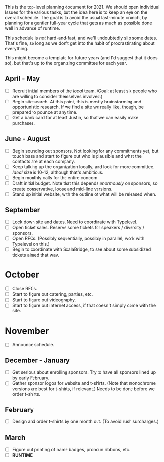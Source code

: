 This is the top-level planning document for 2021. We should open individual Issues for the various tasks, but the idea here is to keep an eye on the overall schedule. The goal is to avoid the usual last-minute crunch, by planning for a gentler full-year cycle that gets as much as possible done well in advance of runtime.

This schedule is *not* hard-and-fast, and we'll undoubtedly slip some dates. That's fine, so long as we don't get into the habit of procrastinating about everything.

This might become a template for future years (and I'd suggest that it does so), but that's up to the organizing committee for each year.

## April - May

- [ ] Recruit initial members of the *local* team. (Goal: at least six people who are willing to consider themselves involved.)
- [ ] Begin site search. At this point, this is mostly brainstorming and opportunistic research. If we find a site we really like, though, be prepared to pounce at any time.
- [ ] Get a bank card for at least Justin, so that we can easily make purchases.

## June - August

- [ ] Begin sounding out sponsors. Not looking for any commitments yet, but touch base and start to figure out who is plausible and what the contacts are at each company.
- [ ] Keep talking up the organization locally, and look for more committee. *Ideal* size is 10-12, although that's ambitious.
- [ ] Begin monthly calls for the entire concom.
- [ ] Draft initial budget. Note that this depends *enormously* on sponsors, so create conservative, loose and mid-line versions.
- [ ] Stand up initial website, with the outline of what will be released when.

## September

- [ ] Lock down site and dates. Need to coordinate with Typelevel.
- [ ] Open ticket sales. Reserve some tickets for speakers / diversity / sponsors.
- [ ] Open RFCs. (Possibly sequentially, possibly in parallel; work with Typelevel on this.)
- [ ] Begin to coordinate with ScalaBridge, to see about some subsidized tickets aimed that way.

# October

- [ ] Close RFCs.
- [ ] Start to figure out catering, parties, etc.
- [ ] Start to figure out videography.
- [ ] Start to figure out internet access, if that doesn't simply come with the site.

# November

- [ ] Announce schedule.

## December - January

- [ ] Get serious about enrolling sponsors. Try to have all sponsors lined up by early February.
- [ ] Gather sponsor logos for website and t-shirts. (Note that monochrome versions are best for t-shirts, if relevant.) Needs to be done before we order t-shirts.

## February

- [ ] Design and order t-shirts by one month out. (To avoid rush surcharges.)

## March

- [ ] Figure out printing of name badges, pronoun ribbons, etc.
- [ ] **RUNTIME**
